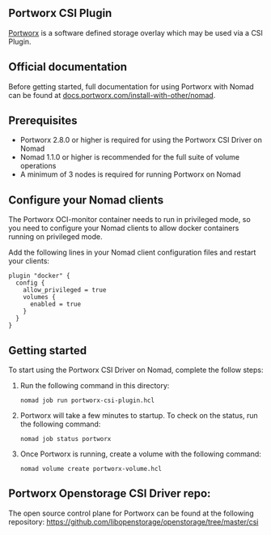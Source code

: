 ## Portworx CSI Plugin

[Portworx](https://portworx.com/) is a software defined storage overlay which may be used via a CSI Plugin.

## Official documentation
Before getting started, full documentation for using Portworx with Nomad can be found at [docs.portworx.com/install-with-other/nomad](https://docs.portworx.com/install-with-other/nomad).

## Prerequisites

* Portworx 2.8.0 or higher is required for using the Portworx CSI Driver on Nomad
* Nomad 1.1.0 or higher is recommended for the full suite of volume operations
* A minimum of 3 nodes is required for running Portworx on Nomad

## Configure your Nomad clients

The Portworx OCI-monitor container needs to run in privileged mode, so you need to configure your Nomad clients to allow docker containers running on privileged mode.

Add the following lines in your Nomad client configuration files and restart your clients:

```hcl
plugin "docker" {
  config {
    allow_privileged = true
    volumes {
      enabled = true
    }
  }
}
```

## Getting started

To start using the Portworx CSI Driver on Nomad, complete the follow steps:


1. Run the following command in this directory:

    ```
    nomad job run portworx-csi-plugin.hcl
    ```

2. Portworx will take a few minutes to startup. To check on the status, run the following command:

    ```
    nomad job status portworx
    ```

3. Once Portworx is running, create a volume with the following command:

    ```
    nomad volume create portworx-volume.hcl
    ```

## Portworx Openstorage CSI Driver repo:

The open source control plane for Portworx can be found at the following repository:
https://github.com/libopenstorage/openstorage/tree/master/csi
